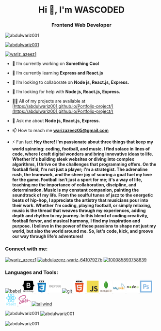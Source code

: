 <h1 align="center">Hi 👋, I'm WASCODED</h1>
<h3 align="center">Frontend Web Developer</h3>

<p align="left"> <img src="https://komarev.com/ghpvc/?username=abdulwariz001&label=Profile%20views&color=0e75b6&style=flat" alt="abdulwariz001" /> </p>

<p align="left"> <a href="https://github.com/ryo-ma/github-profile-trophy"><img src="https://github-profile-trophy.vercel.app/?username=abdulwariz001" alt="abdulwariz001" /></a> </p>

<p align="left"> <a href="https://twitter.com/wariz_azeez1" target="blank"><img src="https://img.shields.io/twitter/follow/wariz_azeez1?logo=twitter&style=for-the-badge" alt="wariz_azeez1" /></a> </p>

- 🔭 I’m currently working on **Something Cool**

- 🌱 I’m currently learning **Express and React.js**

- 👯 I’m looking to collaborate on **Node js, React.js, Express.**

- 🤝 I’m looking for help with **Node js, React.js, Express.**

- 👨‍💻 All of my projects are available at [https://abdulwariz001.github.io/Portfolio-project/](https://abdulwariz001.github.io/Portfolio-project/)

- 💬 Ask me about **Node js, React.js, Express.**

- 📫 How to reach me **warizazeez05@gmail.com**

- ⚡ Fun fact **Hey there! I'm passionate about three things that keep my world spinning: coding, football, and music. I find solace in lines of code, where I craft digital wonders and bring innovative ideas to life. Whether it's building sleek websites or diving into complex algorithms, I thrive on the challenges that programming offers. On the football field, I'm not just a player; I'm a strategist. The adrenaline rush, the teamwork, and the sheer joy of scoring a goal fuel my love for the game. Football isn't just a sport for me; it's a way of life, teaching me the importance of collaboration, discipline, and determination. Music is my constant companion, painting the soundtrack of my life. From the soulful tunes of jazz to the energetic beats of hip-hop, I appreciate the artistry that musicians pour into their work. Whether I'm coding, playing football, or simply relaxing, music is the thread that weaves through my experiences, adding depth and rhythm to my journey. In this blend of coding creativity, football fervor, and musical harmony, I find my inspiration and purpose. I believe in the power of these passions to shape not just my world, but also the world around me. So, let's code, kick, and groove our way through life's adventures!**

<h3 align="left">Connect with me:</h3>
<p align="left">
<a href="https://twitter.com/wariz_azeez1" target="blank"><img align="center" src="https://raw.githubusercontent.com/rahuldkjain/github-profile-readme-generator/master/src/images/icons/Social/twitter.svg" alt="wariz_azeez1" height="30" width="40" /></a>
<a href="https://linkedin.com/in/abdulazeez-wariz-64107927b" target="blank"><img align="center" src="https://raw.githubusercontent.com/rahuldkjain/github-profile-readme-generator/master/src/images/icons/Social/linked-in-alt.svg" alt="abdulazeez-wariz-64107927b" height="30" width="40" /></a>
<a href="https://fb.com/100085893758839" target="blank"><img align="center" src="https://raw.githubusercontent.com/rahuldkjain/github-profile-readme-generator/master/src/images/icons/Social/facebook.svg" alt="100085893758839" height="30" width="40" /></a>
</p>

<h3 align="left">Languages and Tools:</h3>
<p align="left"> <a href="https://babeljs.io/" target="_blank" rel="noreferrer"> <img src="https://www.vectorlogo.zone/logos/babeljs/babeljs-icon.svg" alt="babel" width="40" height="40"/> </a> <a href="https://getbootstrap.com" target="_blank" rel="noreferrer"> <img src="https://raw.githubusercontent.com/devicons/devicon/master/icons/bootstrap/bootstrap-plain-wordmark.svg" alt="bootstrap" width="40" height="40"/> </a> <a href="https://www.w3schools.com/css/" target="_blank" rel="noreferrer"> <img src="https://raw.githubusercontent.com/devicons/devicon/master/icons/css3/css3-original-wordmark.svg" alt="css3" width="40" height="40"/> </a> <a href="https://expressjs.com" target="_blank" rel="noreferrer"> <img src="https://raw.githubusercontent.com/devicons/devicon/master/icons/express/express-original-wordmark.svg" alt="express" width="40" height="40"/> </a> <a href="https://git-scm.com/" target="_blank" rel="noreferrer"> <img src="https://www.vectorlogo.zone/logos/git-scm/git-scm-icon.svg" alt="git" width="40" height="40"/> </a> <a href="https://www.w3.org/html/" target="_blank" rel="noreferrer"> <img src="https://raw.githubusercontent.com/devicons/devicon/master/icons/html5/html5-original-wordmark.svg" alt="html5" width="40" height="40"/> </a> <a href="https://developer.mozilla.org/en-US/docs/Web/JavaScript" target="_blank" rel="noreferrer"> <img src="https://raw.githubusercontent.com/devicons/devicon/master/icons/javascript/javascript-original.svg" alt="javascript" width="40" height="40"/> </a> <a href="https://www.mongodb.com/" target="_blank" rel="noreferrer"> <img src="https://raw.githubusercontent.com/devicons/devicon/master/icons/mongodb/mongodb-original-wordmark.svg" alt="mongodb" width="40" height="40"/> </a> <a href="https://www.mysql.com/" target="_blank" rel="noreferrer"> <img src="https://raw.githubusercontent.com/devicons/devicon/master/icons/mysql/mysql-original-wordmark.svg" alt="mysql" width="40" height="40"/> </a> <a href="https://nodejs.org" target="_blank" rel="noreferrer"> <img src="https://raw.githubusercontent.com/devicons/devicon/master/icons/nodejs/nodejs-original-wordmark.svg" alt="nodejs" width="40" height="40"/> </a> <a href="https://www.photoshop.com/en" target="_blank" rel="noreferrer"> <img src="https://raw.githubusercontent.com/devicons/devicon/master/icons/photoshop/photoshop-line.svg" alt="photoshop" width="40" height="40"/> </a> <a href="https://reactjs.org/" target="_blank" rel="noreferrer"> <img src="https://raw.githubusercontent.com/devicons/devicon/master/icons/react/react-original-wordmark.svg" alt="react" width="40" height="40"/> </a> <a href="https://sass-lang.com" target="_blank" rel="noreferrer"> <img src="https://raw.githubusercontent.com/devicons/devicon/master/icons/sass/sass-original.svg" alt="sass" width="40" height="40"/> </a> <a href="https://tailwindcss.com/" target="_blank" rel="noreferrer"> <img src="https://www.vectorlogo.zone/logos/tailwindcss/tailwindcss-icon.svg" alt="tailwind" width="40" height="40"/> </a> </p>

<p><img align="left" src="https://github-readme-stats.vercel.app/api/top-langs?username=abdulwariz001&show_icons=true&locale=en&layout=compact" alt="abdulwariz001" /></p>

<p>&nbsp;<img align="center" src="https://github-readme-stats.vercel.app/api?username=abdulwariz001&show_icons=true&locale=en" alt="abdulwariz001" /></p>

<p><img align="center" src="https://github-readme-streak-stats.herokuapp.com/?user=abdulwariz001&" alt="abdulwariz001" /></p>
